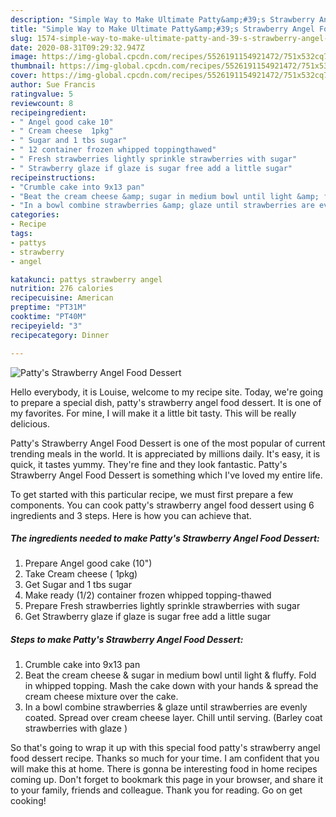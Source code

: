 ```yaml
---
description: "Simple Way to Make Ultimate Patty&amp;#39;s Strawberry Angel Food Dessert"
title: "Simple Way to Make Ultimate Patty&amp;#39;s Strawberry Angel Food Dessert"
slug: 1574-simple-way-to-make-ultimate-patty-and-39-s-strawberry-angel-food-dessert
date: 2020-08-31T09:29:32.947Z
image: https://img-global.cpcdn.com/recipes/5526191154921472/751x532cq70/pattys-strawberry-angel-food-dessert-recipe-main-photo.jpg
thumbnail: https://img-global.cpcdn.com/recipes/5526191154921472/751x532cq70/pattys-strawberry-angel-food-dessert-recipe-main-photo.jpg
cover: https://img-global.cpcdn.com/recipes/5526191154921472/751x532cq70/pattys-strawberry-angel-food-dessert-recipe-main-photo.jpg
author: Sue Francis
ratingvalue: 5
reviewcount: 8
recipeingredient:
- " Angel good cake 10"
- " Cream cheese  1pkg"
- " Sugar and 1 tbs sugar"
- " 12 container frozen whipped toppingthawed"
- " Fresh strawberries lightly sprinkle strawberries with sugar"
- " Strawberry glaze if glaze is sugar free add a little sugar"
recipeinstructions:
- "Crumble cake into 9x13 pan"
- "Beat the cream cheese &amp; sugar in medium bowl until light &amp; fluffy. Fold in whipped topping. Mash the cake down with your hands &amp; spread the cream cheese mixture over the cake."
- "In a bowl combine strawberries &amp; glaze until strawberries are evenly coated. Spread over cream cheese layer. Chill until serving. (Barley coat strawberries with glaze )"
categories:
- Recipe
tags:
- pattys
- strawberry
- angel

katakunci: pattys strawberry angel 
nutrition: 276 calories
recipecuisine: American
preptime: "PT31M"
cooktime: "PT40M"
recipeyield: "3"
recipecategory: Dinner

---
```



![Patty&#39;s Strawberry Angel Food Dessert](https://img-global.cpcdn.com/recipes/5526191154921472/751x532cq70/pattys-strawberry-angel-food-dessert-recipe-main-photo.jpg)

Hello everybody, it is Louise, welcome to my recipe site. Today, we're going to prepare a special dish, patty&#39;s strawberry angel food dessert. It is one of my favorites. For mine, I will make it a little bit tasty. This will be really delicious.

Patty&#39;s Strawberry Angel Food Dessert is one of the most popular of current trending meals in the world. It is appreciated by millions daily. It's easy, it is quick, it tastes yummy. They're fine and they look fantastic. Patty&#39;s Strawberry Angel Food Dessert is something which I've loved my entire life.




To get started with this particular recipe, we must first prepare a few components. You can cook patty&#39;s strawberry angel food dessert using 6 ingredients and 3 steps. Here is how you can achieve that.

<!--inarticleads1-->

##### The ingredients needed to make Patty&#39;s Strawberry Angel Food Dessert:

1. Prepare  Angel good cake (10&#34;)
1. Take  Cream cheese ( 1pkg)
1. Get  Sugar and 1 tbs sugar
1. Make ready  (1/2) container frozen whipped topping-thawed
1. Prepare  Fresh strawberries lightly sprinkle strawberries with sugar
1. Get  Strawberry glaze if glaze is sugar free add a little sugar




<!--inarticleads2-->

##### Steps to make Patty&#39;s Strawberry Angel Food Dessert:

1. Crumble cake into 9x13 pan
1. Beat the cream cheese &amp; sugar in medium bowl until light &amp; fluffy. Fold in whipped topping. Mash the cake down with your hands &amp; spread the cream cheese mixture over the cake.
1. In a bowl combine strawberries &amp; glaze until strawberries are evenly coated. Spread over cream cheese layer. Chill until serving. (Barley coat strawberries with glaze )




So that's going to wrap it up with this special food patty&#39;s strawberry angel food dessert recipe. Thanks so much for your time. I am confident that you will make this at home. There is gonna be interesting food in home recipes coming up. Don't forget to bookmark this page in your browser, and share it to your family, friends and colleague. Thank you for reading. Go on get cooking!
